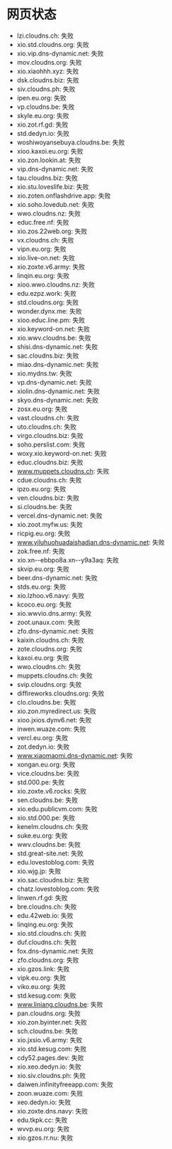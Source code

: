 # 网页状态
- lzi.cloudns.ch: 失败
- xio.std.cloudns.org: 失败
- xio.vip.dns-dynamic.net: 失败
- mov.cloudns.org: 失败
- xio.xiaohhh.xyz: 失败
- dsk.cloudns.biz: 失败
- siv.cloudns.ph: 失败
- ipen.eu.org: 失败
- vp.cloudns.be: 失败
- skyle.eu.org: 失败
- xio.zot.rf.gd: 失败
- std.dedyn.io: 失败
- woshiwoyansebuya.cloudns.be: 失败
- xioo.kaxoi.eu.org: 失败
- xio.zon.lookin.at: 失败
- vip.dns-dynamic.net: 失败
- tau.cloudns.biz: 失败
- xio.stu.loveslife.biz: 失败
- xio.zoten.onflashdrive.app: 失败
- xio.soho.lovedub.net: 失败
- wwo.cloudns.nz: 失败
- educ.free.nf: 失败
- xio.zos.22web.org: 失败
- vx.cloudns.ch: 失败
- vipn.eu.org: 失败
- xio.live-on.net: 失败
- xio.zoxte.v6.army: 失败
- linqin.eu.org: 失败
- xioo.wwo.cloudns.nz: 失败
- edu.ezpz.work: 失败
- std.cloudns.org: 失败
- wonder.dynx.me: 失败
- xioo.educ.line.pm: 失败
- xio.keyword-on.net: 失败
- xio.wwv.cloudns.be: 失败
- shisi.dns-dynamic.net: 失败
- sac.cloudns.biz: 失败
- miao.dns-dynamic.net: 失败
- xio.mydns.tw: 失败
- vp.dns-dynamic.net: 失败
- xiolin.dns-dynamic.net: 失败
- skyo.dns-dynamic.net: 失败
- zosx.eu.org: 失败
- vast.cloudns.ch: 失败
- uto.cloudns.ch: 失败
- virgo.cloudns.biz: 失败
- soho.perslist.com: 失败
- woxy.xio.keyword-on.net: 失败
- educ.cloudns.biz: 失败
- www.muppets.cloudns.ch: 失败
- cdue.cloudns.ch: 失败
- ipzo.eu.org: 失败
- ven.cloudns.biz: 失败
- si.cloudns.be: 失败
- vercel.dns-dynamic.net: 失败
- xio.zoot.myfw.us: 失败
- ricpig.eu.org: 失败
- www.yiluhuohuadaishadian.dns-dynamic.net: 失败
- zok.free.nf: 失败
- xio.xn--ebbpo8a.xn--y9a3aq: 失败
- skvip.eu.org: 失败
- beer.dns-dynamic.net: 失败
- stds.eu.org: 失败
- xio.lzhoo.v6.navy: 失败
- kcoco.eu.org: 失败
- xio.wwvio.dns.army: 失败
- zoot.unaux.com: 失败
- zfo.dns-dynamic.net: 失败
- kaixin.cloudns.ch: 失败
- zote.cloudns.org: 失败
- kaxoi.eu.org: 失败
- wwo.cloudns.ch: 失败
- muppets.cloudns.ch: 失败
- svip.cloudns.org: 失败
- diffireworks.cloudns.org: 失败
- clo.cloudns.be: 失败
- xio.zon.myredirect.us: 失败
- xioo.jxios.dynv6.net: 失败
- inwen.wuaze.com: 失败
- vercl.eu.org: 失败
- zot.dedyn.io: 失败
- www.xiaomaomi.dns-dynamic.net: 失败
- xongan.eu.org: 失败
- vice.cloudns.be: 失败
- std.000.pe: 失败
- xio.zoxte.v6.rocks: 失败
- sen.cloudns.be: 失败
- xio.edu.publicvm.com: 失败
- xio.std.000.pe: 失败
- kenelm.cloudns.ch: 失败
- suke.eu.org: 失败
- wwv.cloudns.be: 失败
- std.great-site.net: 失败
- edu.lovestoblog.com: 失败
- xio.wjg.jp: 失败
- xio.sac.cloudns.biz: 失败
- chatz.lovestoblog.com: 失败
- linwen.rf.gd: 失败
- bre.cloudns.ch: 失败
- edu.42web.io: 失败
- linqing.eu.org: 失败
- xio.std.cloudns.ch: 失败
- duf.cloudns.ch: 失败
- fox.dns-dynamic.net: 失败
- zfo.cloudns.org: 失败
- xio.gzos.link: 失败
- vipk.eu.org: 失败
- viko.eu.org: 失败
- std.kesug.com: 失败
- www.liniang.cloudns.be: 失败
- pan.cloudns.org: 失败
- xio.zon.byinter.net: 失败
- sch.cloudns.be: 失败
- xio.jxsio.v6.army: 失败
- xio.std.kesug.com: 失败
- cdy52.pages.dev: 失败
- xio.xeo.dedyn.io: 失败
- xio.siv.cloudns.ph: 失败
- daiwen.infinityfreeapp.com: 失败
- zoon.wuaze.com: 失败
- xeo.dedyn.io: 失败
- xio.zoxte.dns.navy: 失败
- edu.tkpk.cc: 失败
- wvvp.eu.org: 失败
- xio.gzos.rr.nu: 失败
